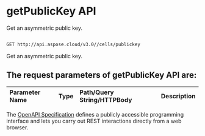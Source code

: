 # **getPublicKey API**

Get an asymmetric public key. 

```bash

GET http://api.aspose.cloud/v3.0//cells/publickey

```
Get an asymmetric public key.

## The request parameters of **getPublicKey** API are: 

| Parameter Name | Type | Path/Query String/HTTPBody | Description | 
| :- | :- | :- |:- | 


The [OpenAPI Specification](https://reference.aspose.cloud/cells/#/KeyController/GetPublicKey) defines a publicly accessible programming interface and lets you carry out REST interactions directly from a web browser.


